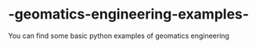 # -geomatics-engineering-examples-
You can find some basic python examples of geomatics engineering
